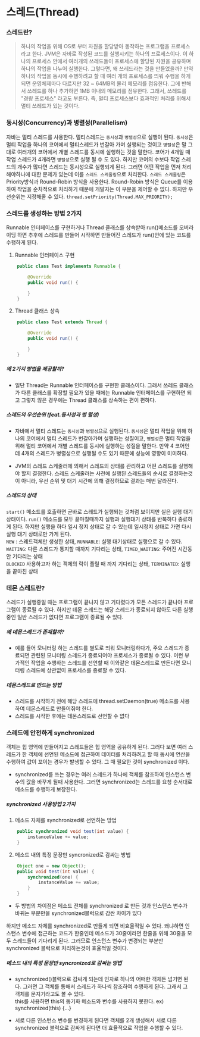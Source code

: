 # 스레드(Thread)

### 스레드란?

> 하나의 작업을 위해 OS로 부터 자원을 할당받아 동작하는 프로그램을 프로세스라고 한다. JVM은 자바로 작성된 코드를 실행시키는 하나의 프로세스이다. 이 하나의 프로세스 안에서 여러개의 쓰레드들이 프로세스에 할당된 자원을 공유하며 하나의 작업을 나누어 실행한다. 그렇다면, 왜 쓰레드라는 것을 만들었을까?
> 만약 하나의 작업을 동시에 수행하려고 할 때 여러 개의 프로세스를 띄워 수행을 하게 되면 운영체제마다 다르지만 32 ~ 64MB의 물리 메모리를 점유한다. 그에 반해서 쓰레드를 하나 추가하면 1MB 이내의 메모리를 점유한다. 그래서, 쓰레드를 "경량 프로세스" 라고도 부른다.
> 즉, 멀티 프로세스보다 효과적인 처리를 위해서 멀티 쓰레드가 있는 것이다.

### 동시성(Concurrency)과 병렬성(Parallelism)

자바는 멀티 스레드를 사용한다. 멀티스레드는 `동시성`과 `병렬성`으로 실행이 된다. `동시성`은 멀티 작업을 하나의 코어에서 멀티스레드가 번갈아 가며 실행되는 것이고 `병렬성`은 말 그대로 여러개의 코어에서 개별 스레드를 동시에 실행하는 것을 말한다. 코어가 4개일 때 작업 스레드가 4개라면 `병렬성`으로 실행 될 수 도 있다. 하지만 코어의 수보다 작업 스레드의 개수가 많다면 스레드는 동시성으로 실행되게 된다. 그러면 어떤 작업을 먼저 처리해야하나에 대한 문제가 있는데 이를 `스레드 스케줄링`으로 처리한다. `스레드 스케줄링`은 Priority방식과 Round-Robin 방식을 사용한다. Round-Robin 방식은 Queue를 이용하여 작업을 순차적으로 처리하기 때문에 개발자는 이 부분을 제어할 수 없다. 하지만 우선순위는 지정해줄 수 있다. `thread.setPriority(Thread.MAX_PRIORITY);`

### 스레드를 생성하는 방법 2가지

Runnable 인터페이스를 구현하거나 Thread 클래스를 상속받아 run()메소드를 오버라이딩 하면 추후에 스레드를 만들어 시작하면 만들어진 스레드가 run()안에 있는 코드를 수행하게 된다.

1. Runnable 인터페이스 구현

```java
    public class Test implements Runnable {

        @Override
        public void run() {

        }
    }
```

2. Thread 클래스 상속

```java
    public class Test extends Thread {

        @Override
        public void run() {

        }
    }
```

##### 왜 2가지 방법을 제공할까?

- 일단 Thread는 Runnable 인터페이스를 구현한 클래스이다. 그래서 쓰레드 클래스가 다른 클래스를 확장할 필요가 있을 때에는 Runnable 인터페이스를 구현하면 되고 그렇지 않은 경우에는 Thread 클래스를 상속하는 편이 편하다.

##### 스레드의 우선순위 (feat.동시성과 병 렬성)

- 자바에서 멀티 스레드는 `동시성`과 `병렬성`으로 실행된다. `동시성`은 멀티 작업을 위해 하나의 코어에서 멀티 스레드가 번갈아가며 실행하는 성질이고, `병렬성`은 멀티 작업을 위해 멀티 코어에서 개별 스레드를 동시에 실행하는 성질을 말한다. 만약 4 코어인데 4개의 스레드가 병렬성으로 실행될 수도 있기 때문에 성능에 영향이 미미하다.

- JVM의 스레드 스케줄러에 의해서 스레드의 상태를 관리하고 어떤 스레드를 실행해야 할지 결정한다. 스레드 스케줄러는 사전에 실행된 스레드들의 순서로 결정하는것이 아니라, 우선 순위 및 대기 시간에 의해 결정하므로 결과는 매번 달라진다.<br>

##### 스레드의 상태

`start()` 메소드를 호출하면 곧바로 스레드가 실행되는 것처럼 보이지만 실은 실행 대기 상태이다. `run()` 메소드를 모두 끝마칠때까지 실행과 실행대기 상태를 반복하다 종료하게 된다. 하지만 실행을 하다 일시 정지 상태로 갈 수 있는데 일시정지 상태로 가면 다시 실행 대기 상태로만 가게 된다.<BR>
`NEW` : 스레드객체만 생성한 상태, `RUNNABLE`: 실행 대기상태로 실행으로 갈 수 있다.<BR>
`WAITING`: 다른 스레드가 통지할 때까지 기다리는 상태, `TIMED_WAITING`: 주어진 시간동안 기다리는 상태<BR>
`BLOCKED` 사용하고자 하는 객체의 락이 풀릴 때 까지 기다리는 상태, `TERMINATED`: 실행을 끝마친 상태

### 데몬 스레드란?

스레드가 실행중일 때는 프로그램이 끝나지 않고 기다렸다가 모든 스레드가 끝나야 프로그램이 종료될 수 있다. 하지만 데몬 스레드는 해당 스레드가 종료되지 않아도 다른 실행중인 일반 스레드가 없다면 프로그램이 종료될 수 있다.

##### 왜 데몬스레드가 존재할까?

- 예를 들어 모니터링 하는 스레드를 별도로 띄워 모니터링하다가, 주요 스레드가 종료되면 관련된 모니터링 스레드가 종료되어야 프로세스가 종료될 수 있다. 이런 부가적인 작업을 수행하는 스레드를 선언할 때 이와같은 데몬스레드로 만든다면 모니터링 스레드에 상관없이 프로세스를 종료할 수 있다.

##### 데몬스레드로 만드는 방법

- 스레드를 시작하기 전에 해당 스레드에 thread.setDaemon(true) 메소드를 사용하여 데몬스레드로 만들어줘야 한다.
- 스레드를 시작한 후에는 데몬스레드로 선언할 수 없다

### 스레드에 안전하게 synchronized

객체는 힙 영역에 만들어지고 스레드들은 힙 영역을 공유하게 된다. 그러다 보면 여러 스레드가 한 객체에 선언된 메소드에 접근하여 데이터를 처리하려고 할 때 동시에 연산을 수행하여 값이 꼬이는 경우가 발생할 수 있다. 그 때 필요한 것이 synchronized 이다.

- synchronized를 쓰는 경우는 여러 스레드가 하나에 객체를 참조하여 인스턴스 변수의 값을 바꾸게 될때 사용한다. 그러면 synchronized는 스레드를 요청 순서대로 메소드를 수행하게 보장한다.

##### synchronized 사용방법 2가지

1. 메소드 자체를 synchronized로 선언하는 방법

```java
    public synchronized void test(int value) {
        instanceValue += value;
    }
```

2. 메소드 내의 특정 문장만 syncronized로 감싸는 방법

```java
    Object one = new Object();
    public void test(int value) {
        synchronized(one) {
            instanceValue += value;
        }
    }
```

- 두 방법의 차이점은 메소드 전체를 synchronized 로 만든 것과 인스턴스 변수가 바뀌는 부분만을 synchronized블럭으로 감싼 차이가 있다

하지만 메소드 자체를 synchronized로 만들게 되면 비효율적일 수 있다. 왜냐하면 인스턴스 변수에 접근하는 코드가 한줄인데 메소드가 30줄이라면 한줄을 위해 30줄을 모두 스레드들이 기다리게 된다. 그러므로 인스턴스 변수가 변경되는 부분만 synchronized 블럭으로 처리하는것이 효율적일 것이다.

##### 메소드 내의 특정 문장만 syncronized로 감싸는 방법

- synchronized()블럭으로 감싸게 되는데 인자로 하나의 어떠한 객체든 넘기면 된다. 그러면 그 객체를 통해서 스레드가 하나씩 참조하여 수행하게 된다. 그래서 그 객체를 문지기라고도 볼 수 있다.<br>
  this를 사용하면 this의 동기화 메소드와 변수를 사용하지 못한다.
  ex) synchronized(this) {...}

- 서로 다른 인스턴스 변수를 변경하게 된다면 객체를 2개 생성해서 서로 다른 synchronized 블럭으로 감싸게 된다면 더 효율적으로 작업을 수행할 수 있다.
